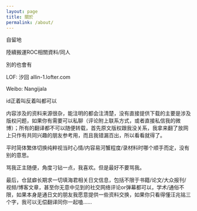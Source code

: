 ```yaml
---
layout: page
title: 關於
permalink: /about/
---
```


自留地

陸續搬運ROC相關資料/同人

別的也會有

LOF: 汐回 allin-1.lofter.com

Weibo: Nangijala


id正着叫反着叫都可以

内容涉及的资料来源很杂，能注明的都会注清楚，没有直接提供下载的主要是涉及版权问题，如果你有需要可以私聊（评论附上联系方式，或者直接私信我的微博）；所有的翻译都不可以随便转载，首先原文版权跟我没关系，我拿来翻了放网上只作有共同兴趣的朋友参考用，而且我错漏百出，所以看看就得了。

平时简体繁体切换纯粹视当时心情/内容易河蟹程度/录材料时哪个顺手而定，没有别的意思。

骂我正主随便，角度刁钻一点，我喜欢。但是最好不要骂我。

最后，仓鼠癖长期求一切填海君相关日文信息，包括不限于书籍/论文/大众报刊/视频/博客文章，甚至你无意中见到的社交网络评论or弹幕都可以，学术/通俗不限，如果本身是通日文的朋友我愿意提供一些资料交换，如果你只看得懂汪兆铭三个字，我可以无偿翻译同你一起嗑……
